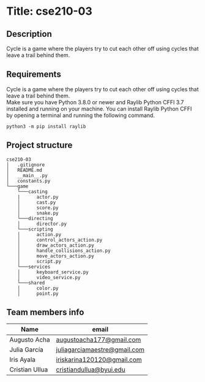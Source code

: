 # **Title:** cse210-03

## **Description**
Cycle is a game where the players try to cut each other off using cycles that leave a trail behind them.  

## **Requirements**
Cycle is a game where the players try to cut each other off using cycles that leave a trail behind them.  
Make sure you have Python 3.8.0 or newer and Raylib Python CFFI 3.7 installed and running on your machine. You can install Raylib Python CFFI by opening a terminal and running the following command.
```
python3 -m pip install raylib
```

## **Project structure**

```
cse210-03
│   .gitignore
│   README.md
│   __main__.py
│   constants.py
└───game
    └───casting
    |      actor.py
    │      cast.py
    │      score.py
    │      snake.py
    └───directing
    │      director.py
    └───scripting
    │      action.py
    │      control_actors_action.py
    │      draw_actors_action.py
    │      handle_collisions_action.py
    │      move_actors_action.py
    │      script.py
    └───services
    │      keyboard_service.py
    │      video_service.py
    └───shared
    │      color.py
    │      point.py
```

## **Team members info**
| Name      | email |
| ----------- | ----------- | 
| Augusto Acha | augustoacha177@gmail.com | 
| Julia García | juliagarciamaestre@gmail.com |
| Iris Ayala | iriskarina120120@gmail.com | 
| Cristian Ullua |cristiandullua@byui.edu |